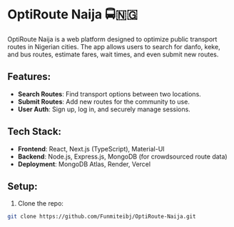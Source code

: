# OptiRoute Naija 🚍🇳🇬

OptiRoute Naija is a web platform designed to optimize public transport routes in Nigerian cities. The app allows users to search for danfo, keke, and bus routes, estimate fares, wait times, and even submit new routes.

## Features:
- **Search Routes**: Find transport options between two locations.
- **Submit Routes**: Add new routes for the community to use.
- **User Auth**: Sign up, log in, and securely manage sessions.

## Tech Stack:
- **Frontend**: React, Next.js (TypeScript), Material-UI
- **Backend**: Node.js, Express.js, MongoDB (for crowdsourced route data)
- **Deployment**: MongoDB Atlas, Render, Vercel

## Setup:
1. Clone the repo:  
```bash
git clone https://github.com/Funmiteibj/OptiRoute-Naija.git
